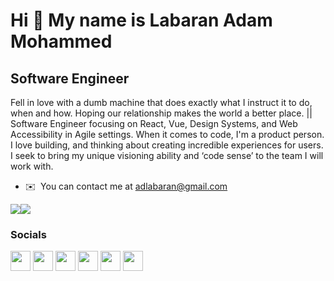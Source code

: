 Hi 👋 My name is Labaran Adam Mohammed
======================================

Software Engineer
-----------------

Fell in love with a dumb machine that does exactly what I instruct it to do, when and how. Hoping our relationship makes the world a better place. || Software Engineer focusing on React, Vue, Design Systems, and Web Accessibility in Agile settings. When it comes to code, I'm a product person. I love building, and thinking about creating incredible experiences for users. I seek to bring my unique visioning ability and ‘code sense’ to the team I will work with.

* ✉️  You can contact me at [adlabaran@gmail.com](mailto:adlabaran@gmail.com)

<a href="https://www.twitter.com/labaranlabs" target="_blank" rel="noreferrer"><img
src="https://img.shields.io/twitter/follow/labaranlabs?logo=twitter&style=for-the-badge&color=84cc16&labelColor=000000"
/></a><a href="https://www.github.com/labaran1" target="_blank" rel="noreferrer"><img
src="https://img.shields.io/github/followers/labaran1?logo=github&style=for-the-badge&color=84cc16&labelColor=000000" /></a>


### Socials

<p align="left"> <a href="https://www.github.com/labaran1" target="_blank" rel="noreferrer"><img src="https://raw.githubusercontent.com/danielcranney/readme-generator/main/public/icons/socials/github.svg" width="32" height="32" /></a> <a href="https://www.linkedin.com/in/labaran-adam/" target="_blank" rel="noreferrer"><img src="https://raw.githubusercontent.com/danielcranney/readme-generator/main/public/icons/socials/linkedin.svg" width="32" height="32" /></a> <a href="http://www.medium.com/@labaranlabs" target="_blank" rel="noreferrer"><img src="https://raw.githubusercontent.com/danielcranney/readme-generator/main/public/icons/socials/medium.svg" width="32" height="32" /></a> <a href="https://www.stackoverflow.com/users/10446480/labs" target="_blank" rel="noreferrer"><img src="https://raw.githubusercontent.com/danielcranney/readme-generator/main/public/icons/socials/stackoverflow.svg" width="32" height="32" /></a> <a href="https://www.twitter.com/labaranlabs" target="_blank" rel="noreferrer"><img src="https://raw.githubusercontent.com/danielcranney/readme-generator/main/public/icons/socials/twitter.svg" width="32" height="32" /></a> <a href="https://www.youtube.com/c/labaranlabs" target="_blank" rel="noreferrer"><img src="https://raw.githubusercontent.com/danielcranney/readme-generator/main/public/icons/socials/youtube.svg" width="32" height="32" /></a></p>




